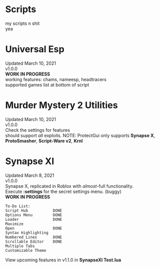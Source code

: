 # Scripts  
my scripts n shit  
yea  
  
# Universal Esp  
Updated March 10, 2021  
v1.0.0  
**WORK IN PROGRESS**  
working features: chams, nameesp, headtracers  
supported games list at bottom of script  
  
# Murder Mystery 2 Utilities  
Updated March 10, 2021  
v1.0.0  
Check the settings for features  
should support *all* exploits. NOTE: ProtectGui only supports **Synapse X**, **ProtoSmasher**, **Script-Ware v2**, **Krnl**  
  
# Synapse XI  
Updated March 8, 2021  
v1.0.0   
Synapse X, replicated in Roblox with *almost*-full functionality.  
Execute **:settings** for the secret settings menu. (buggy)  
**WORK IN PROGRESS**  
```
To-Do List:
Script Hub           DONE
Options Menu         DONE
Loader               DONE
Maximize             
Open                 DONE
Syntax Highlighting  
Numbered Lines       DONE
Scrollable Editor    DONE
Multiple Tabs        
Customizable Theme   
```  
View upcoming features in v1.1.0 in **SynapseXI Test.lua**  
